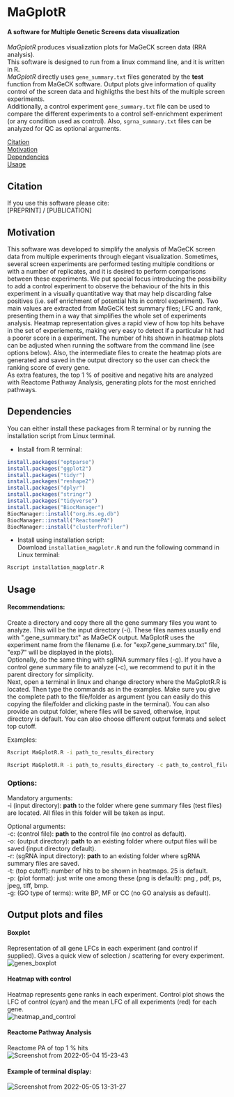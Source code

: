 # MaGplotR
#### A software for Multiple Genetic Screens data visualization

*MaGplotR* produces visualization plots for MaGeCK screen data (RRA analysis). <br/>
This software is designed to run from a linux command line, and it is written in R.<br/>
*MaGplotR* directly uses `gene_summary.txt` files generated by the **test** function from MaGeCK software. Output plots give information of quality control of the screen data and highligths the best hits of the multiple screen experiments.<br/>
Additionally, a control experiment `gene_summary.txt` file can be used to compare the different experiments to a control self-enrichment experiment (or any condition used as control). Also, `sgrna_summary.txt` files can be analyzed for QC as optional arguments.

[Citation](#citation)<br/>
[Motivation](#motivation)<br/>
[Dependencies](#dependencies)<br/>
[Usage](#usage)<br/>



## Citation
If you use this software please cite:<br/>
[PREPRINT] / [PUBLICATION]<br/>


## Motivation
This software was developed to simplify the analysis of MaGeCK screen data from multiple experiments through elegant visualization. Sometimes, several screen experiments are performed testing multiple conditions or with a number of replicates, and it is desired to perform comparisons between these experiments. We put special focus introducing the possibility to add a control experiment to observe the behaviour of the hits in this experiment in a visually quantitative way that may help discarding false positives (i.e. self enrichment of potential hits in control experiment). Two main values are extracted from MaGeCK test summary files; LFC and rank, presenting them in a way that simplifies the whole set of experiments analysis.
Heatmap representation gives a rapid view of how top hits behave in the set of experiements, making very easy to detect if a particular hit had a poorer score in a experiment. The number of hits shown in heatmap plots can be adjusted when running the software from the command line (see options below). Also, the intermediate files to create the heatmap plots are generated and saved in the output directory so the user can check the ranking score of every gene.<br/>
As extra features, the top 1 % of positive and negative hits are analyzed with Reactome Pathway Analysis, generating plots for the most enriched pathways.


## Dependencies
You can either install these packages from R terminal or by running the installation script from Linux terminal.<br/>

- Install from R terminal:<br/>
```r
install.packages("optparse")
install.packages("ggplot2")
install.packages("tidyr")
install.packages("reshape2")
install.packages("dplyr")
install.packages("stringr")
install.packages("tidyverse")
install.packages("BiocManager")
BiocManager::install("org.Hs.eg.db")
BiocManager::install("ReactomePA")
BiocManager::install("clusterProfiler")
```
- Install using installation script:<br/>
Download `installation_magplotr.R` and run the following command in Linux terminal:
```bash
Rscript installation_magplotr.R
```



## Usage
#### Recommendations:
Create a directory and copy there all the gene summary files you want to analyze. This will be the input directory (-i). These files names usually end with ".gene_summary.txt" as MaGeCK output. MaGplotR uses the experiment name from the filename (i.e. for "exp7.gene_summary.txt" file, "exp7" will be displayed in the plots).<br/>
Optionally, do the same thing with sgRNA summary files (-g). If you have a control gene summary file to analyze (-c), we recommend to put it in the parent directory for simplicity.<br/>
Next, open a terminal in linux and change directory where the MaGplotR.R is located. Then type the commands as in the examples. Make sure you give the complete path to the file/folder as argument (you can easily do this copying the file/folder and clicking paste in the terminal). You can also provide an output folder, where files will be saved, otherwise, input directory is default. You can also choose different output formats and select top cutoff.<br/>

Examples:
```bash
Rscript MaGplotR.R -i path_to_results_directory
```
```bash
Rscript MaGplotR.R -i path_to_results_directory -c path_to_control_file -t 50 -p png -o path_to_output_directory -r path_to_sgRNA_input_directory -g MF
```
### Options:
Mandatory arguments:<br/>
-i (input directory): **path** to the folder where gene summary files (test files) are located. All files in this folder will be taken as input.<br/>

Optional arguments:<br/>
-c: (control file): **path** to the control file (no control as default). <br/>
-o: (output directory): **path** to an existing folder where output files will be saved (input directory default).<br/>
-r: (sgRNA input directory): **path** to an existing folder where sgRNA summary files are saved.<br/>
-t: (top cutoff): number of hits to be shown in heatmaps. 25 is default.<br/>
-p: (plot format): just write one among these (png is default): png , pdf, ps, jpeg, tiff, bmp.<br/>
-g: (GO type of terms): write BP, MF or CC (no GO analysis as default).<br/>


## Output plots and files
#### Boxplot<br/>
Representation of all gene LFCs in each experiment (and control if supplied). Gives a quick view of selection / scattering for every experiment.
![genes_boxplot](https://user-images.githubusercontent.com/95416488/165910220-adba030f-6b99-4869-b38f-47dfbc09ced1.png)

#### Heatmap with control<br/>
Heatmap represents gene ranks in each experiment. Control plot shows the LFC of control (cyan) and the mean LFC of all experiments (red) for each gene.<br/>
![heatmap_and_control](https://user-images.githubusercontent.com/95416488/165736171-025fa334-7f20-4196-ae27-9ba433f86435.jpg)

#### Reactome Pathway Analysis<br/>
Reactome PA of top 1 % hits<br/>
![Screenshot from 2022-05-04 15-23-43](https://user-images.githubusercontent.com/95416488/166690308-e08bb1cd-734a-43e0-9278-154074f44b03.png)

#### Example of terminal display:<br/>
![Screenshot from 2022-05-05 13-31-27](https://user-images.githubusercontent.com/95416488/166914813-94a22e29-9586-4932-94ca-41cf78f010be.png)


